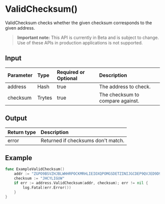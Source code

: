 # ValidChecksum()
ValidChecksum checks whether the given checksum corresponds to the given address.
> **Important note:** This API is currently in Beta and is subject to change. Use of these APIs in production applications is not supported.


## Input

| Parameter       | Type | Required or Optional | Description |
|:---------------|:--------|:--------| :--------|
| address | Hash | true | The address to check.  |
| checksum | Trytes | true | The checksum to compare against.  |




## Output

| Return type     | Description |
|:---------------|:--------|
| error | Returned if checksums don't match. |




## Example

```go
func ExampleValidChecksum() 
	addr := "ZGPO9BSVZHJBLWHHRPOCKMRHLIEIOXQPOMGSDETZINIJGCDEP9QVJED9D9IUHNPPVDINQ9GOSLY9KWZGC"
	checksum := "JHCYLIGUW"
	if err := address.ValidChecksum(addr, checksum); err != nil {
		log.Fatal(err.Error())
	}
}

```
